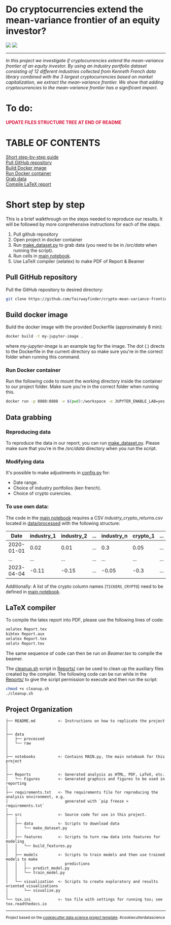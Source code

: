# Do cryptocurrencies extend the mean-variance frontier of an equity investor?
[![](https://img.shields.io/badge/go_to-main_notebook-green)](notebooks/MAIN.ipynb)
[![](https://img.shields.io/badge/go_to-course_homepage-blue)](https://github.com/ipozdeev/it-skills-for-research)

---
*In this project we investigate if cryptocurrencies extend the mean-variance frontier of an equity investor. By using an industry portfolio dataset consisting of 12 different industries collected from Kenneth French data library combined with the 3 largest cryptocurrencies based on market capitalization, we extract the mean-variance frontier. We show that adding cryptocurrencies to the mean-variance frontier has a significant impact.*

# To do:
<span style="color:crimson"> **UPDATE FILES STRUCTURE TREE AT END OF README**</span>

# TABLE OF CONTENTS
[Short step-by-step guide](#short-step-by-step) \
[Pull GitHub repository](#pull-github-repository) \
[Build Docker image](#build-docker-image) \
[Run Docker container](#run-docker-container) \
[Grab data](#data-grabbing) \
[Compile LaTeX report](#latex-compiler) 


# Short step by step
This is a brief walkthrough on the steps needed to reproduce our results. It will be followed by more conprehensive instructions for each of the steps. 
1. Pull github repository
2. Open project in docker container
3. Run [make_dataset.py](src/data/make_dataset.py) to grab data (you need to be in */src/data* when running the script).
4. Run cells in [main notebook](/notebooks/MAIN.ipynb).
5. Use LaTeX compiler (xelatex) to make PDF of Report & Beamer

## Pull GitHub repository
Pull the GitHub repository to desired directory:
```bash
git clone https://github.com/fairwayfinder/crypto-mean-variance-frontier.git
```

## Build docker image
Build the docker image with the provided Dockerfile (approximately 8 min):
```bash
docker build -t my-jupyter-image .
```
where *my-jupyter-image* is an example tag for the image. The dot (.) directs to the Dockerfile in the current directory so make sure you're in the correct folder when running this command. 

### Run Docker container
Run the following code to mount the working directory inside the container to our project folder. Make sure you're in the correct folder when running this. 

```bash
docker run -p 8888:8888 -v $(pwd):/workspace -e JUPYTER_ENABLE_LAB=yes -w /workspace -e JUPYTER_TOKEN='' my-jupyter-image
```

## Data grabbing
### Reproducing data
To reproduce the data in our report, you can run [make_dataset.py](/src/data/make_dataset.py). Please make sure that you're in the */src/data* directory when you run the script. 

### Modifying data
It's possible to make adjustments in [config.py](src/data/config.py) for:
* Date range.
* Choice of industry portfolios (ken french).
* Choice of crypto curencies. 

### To use own data:
The code in the [main notebook](notebooks/MAIN.ipynb) requires a CSV *industry_crypto_returns.csv* located in [data/processed](data/processed/) with the following structure:

<center>

| Date       | industry_1 | industry_2 | ... | industry_n | crypto_1 | ... | crypto_n |
|------------|------------|------------|-----|------------|----------|-----|----------|
| 2020-01-01 | 0.02       | 0.01       | ... | 0.3        | 0.05     | ... | 0.04     |
| ...        | ...        | ...        | ... | ...        | ...      | ... | ...      |
| 2023-04-04 | -0.11      | -0.15      | ... | -0.05      | -0.3     | ... | -0.22    |

</center>

Additionally: A list of the crypto column names (`TICKERS_CRYPTO`) need to be defined in [main notebook](notebooks/MAIN.ipynb).


## LaTeX compiler
To compile the latex report into PDF, please use the following lines of code:

```bash
xelatex Report.tex
bibtex Report.aux
xelatex Report.tex
xelatx Report.tex
```
The same sequence of code can then be run on *Beamer.tex* to compile the beamer. 

The [cleanup.sh](Reports/cleanup.sh) script in [Reports/](Reports/) can be used to clean up the auxiliary files created by the compiler. The following code can be run while in the [Reports/](Reports/) to give the script permission to execute and then run the script:

```bash
chmod +x cleanup.sh
./cleanup.sh 
```

Project Organization
------------

    ├── README.md          <- Instructions on how to replicate the project
    │   
    │   
    ├── data
    │   ├── processed      
    │   └── raw             
    │   
    │ 
    ├── notebooks          <- Contains MAIN.py, the main notebook for this project
    │
    │
    ├── Reports            <- Generated analysis as HTML, PDF, LaTeX, etc.
    │   └── Figures        <- Generated graphics and figures to be used in reporting
    │
    ├── requirements.txt   <- The requirements file for reproducing the analysis environment, e.g.
    │                         generated with `pip freeze > requirements.txt`
    │
    ├── src                <- Source code for use in this project.
    │   │
    │   ├── data           <- Scripts to download data
    │   │   └── make_dataset.py
    │   │
    │   ├── features       <- Scripts to turn raw data into features for modeling
    │   │   └── build_features.py
    │   │
    │   ├── models         <- Scripts to train models and then use trained models to make
    │   │   │                 predictions
    │   │   ├── predict_model.py
    │   │   └── train_model.py
    │   │
    │   └── visualization  <- Scripts to create exploratory and results oriented visualizations
    │       └── visualize.py
    │
    └── tox.ini            <- tox file with settings for running tox; see tox.readthedocs.io


--------


<p><small>Project based on the <a target="_blank" href="https://drivendata.github.io/cookiecutter-data-science/">cookiecutter data science project template</a>. #cookiecutterdatascience</small></p>


